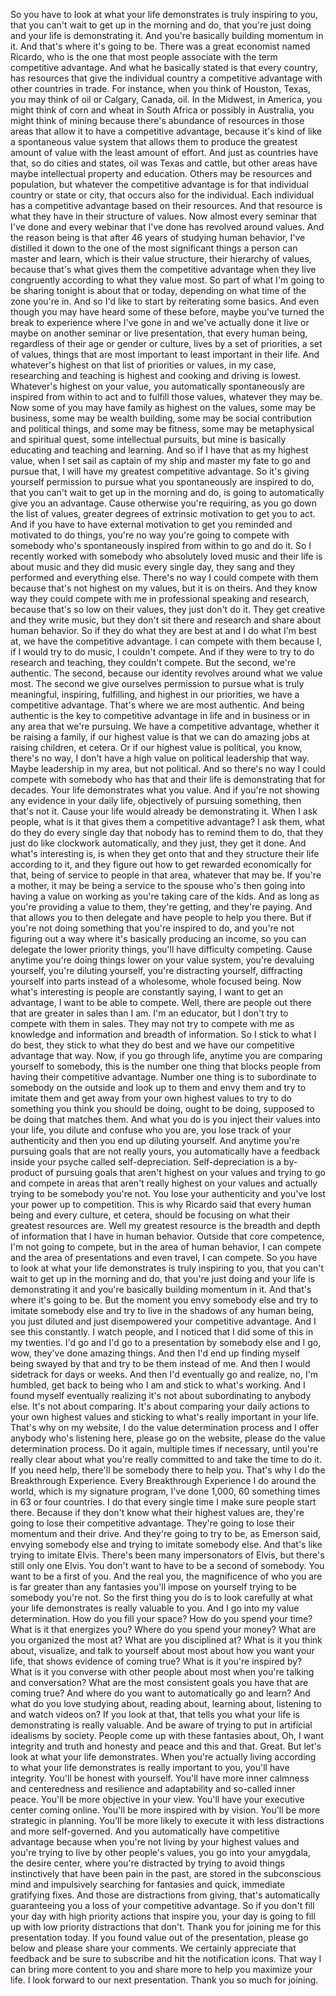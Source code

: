  So you have to look at what your life demonstrates is truly inspiring to you, that you can't wait to get up in the morning and do, that you're just doing and your life is demonstrating it. And you're basically building momentum in it. And that's where it's going to be. There was a great economist named Ricardo, who is the one that most people associate with the term competitive advantage. And what he basically stated is that every country, has resources that give the individual country a competitive advantage with other countries in trade. For instance, when you think of Houston, Texas, you may think of oil or Calgary, Canada, oil. In the Midwest, in America, you might think of corn and wheat in South Africa or possibly in Australia, you might think of mining because there's abundance of resources in those areas that allow it to have a competitive advantage, because it's kind of like a spontaneous value system that allows them to produce the greatest amount of value with the least amount of effort. And just as countries have that, so do cities and states, oil was Texas and cattle, but other areas have maybe intellectual property and education. Others may be resources and population, but whatever the competitive advantage is for that individual country or state or city, that occurs also for the individual. Each individual has a competitive advantage based on their resources. And that resource is what they have in their structure of values. Now almost every seminar that I've done and every webinar that I've done has revolved around values. And the reason being is that after 46 years of studying human behavior, I've distilled it down to the one of the most significant things a person can master and learn, which is their value structure, their hierarchy of values, because that's what gives them the competitive advantage when they live congruently according to what they value most. So part of what I'm going to be sharing tonight is about that or today, depending on what time of the zone you're in. And so I'd like to start by reiterating some basics. And even though you may have heard some of these before, maybe you've turned the break to experience where I've gone in and we've actually done it live or maybe on another seminar or live presentation, that every human being, regardless of their age or gender or culture, lives by a set of priorities, a set of values, things that are most important to least important in their life. And whatever's highest on that list of priorities or values, in my case, researching and teaching is highest and cooking and driving is lowest. Whatever's highest on your value, you automatically spontaneously are inspired from within to act and to fulfill those values, whatever they may be. Now some of you may have family as highest on the values, some may be business, some may be wealth building, some may be social contribution and political things, and some may be fitness, some may be metaphysical and spiritual quest, some intellectual pursuits, but mine is basically educating and teaching and learning. And so if I have that as my highest value, when I set sail as captain of my ship and master my fate to go and pursue that, I will have my greatest competitive advantage. So it's giving yourself permission to pursue what you spontaneously are inspired to do, that you can't wait to get up in the morning and do, is going to automatically give you an advantage. Cause otherwise you're requiring, as you go down the list of values, greater degrees of extrinsic motivation to get you to act. And if you have to have external motivation to get you reminded and motivated to do things, you're no way you're going to compete with somebody who's spontaneously inspired from within to go and do it. So I recently worked with somebody who absolutely loved music and their life is about music and they did music every single day, they sang and they performed and everything else. There's no way I could compete with them because that's not highest on my values, but it is on theirs. And they know way they could compete with me in professional speaking and research, because that's so low on their values, they just don't do it. They get creative and they write music, but they don't sit there and research and share about human behavior. So if they do what they are best at and I do what I'm best at, we have the competitive advantage. I can compete with them because I, if I would try to do music, I couldn't compete. And if they were to try to do research and teaching, they couldn't compete. But the second, we're authentic. The second, because our identity revolves around what we value most. The second we give ourselves permission to pursue what is truly meaningful, inspiring, fulfilling, and highest in our priorities, we have a competitive advantage. That's where we are most authentic. And being authentic is the key to competitive advantage in life and in business or in any area that we're pursuing. We have a competitive advantage, whether it be raising a family, if our highest value is that we can do amazing jobs at raising children, et cetera. Or if our highest value is political, you know, there's no way, I don't have a high value on political leadership that way. Maybe leadership in my area, but not political. And so there's no way I could compete with somebody who has that and their life is demonstrating that for decades. Your life demonstrates what you value. And if you're not showing any evidence in your daily life, objectively of pursuing something, then that's not it. Cause your life would already be demonstrating it. When I ask people, what is it that gives them a competitive advantage? I ask them, what do they do every single day that nobody has to remind them to do, that they just do like clockwork automatically, and they just, they get it done. And what's interesting is, is when they get onto that and they structure their life according to it, and they figure out how to get rewarded economically for that, being of service to people in that area, whatever that may be. If you're a mother, it may be being a service to the spouse who's then going into having a value on working as you're taking care of the kids. And as long as you're providing a value to them, they're getting, and they're paying. And that allows you to then delegate and have people to help you there. But if you're not doing something that you're inspired to do, and you're not figuring out a way where it's basically producing an income, so you can delegate the lower priority things, you'll have difficulty competing. Cause anytime you're doing things lower on your value system, you're devaluing yourself, you're diluting yourself, you're distracting yourself, diffracting yourself into parts instead of a wholesome, whole focused being. Now what's interesting is people are constantly saying, I want to get an advantage, I want to be able to compete. Well, there are people out there that are greater in sales than I am. I'm an educator, but I don't try to compete with them in sales. They may not try to compete with me as knowledge and information and breadth of information. So I stick to what I do best, they stick to what they do best and we have our competitive advantage that way. Now, if you go through life, anytime you are comparing yourself to somebody, this is the number one thing that blocks people from having their competitive advantage. Number one thing is to subordinate to somebody on the outside and look up to them and envy them and try to imitate them and get away from your own highest values to try to do something you think you should be doing, ought to be doing, supposed to be doing that matches them. And what you do is you inject their values into your life, you dilute and confuse who you are, you lose track of your authenticity and then you end up diluting yourself. And anytime you're pursuing goals that are not really yours, you automatically have a feedback inside your psyche called self-depreciation. Self-depreciation is a by-product of pursuing goals that aren't highest on your values and trying to go and compete in areas that aren't really highest on your values and actually trying to be somebody you're not. You lose your authenticity and you've lost your power up to competition. This is why Ricardo said that every human being and every culture, et cetera, should be focusing on what their greatest resources are. Well my greatest resource is the breadth and depth of information that I have in human behavior. Outside that core competence, I'm not going to compete, but in the area of human behavior, I can compete and the area of presentations and even travel, I can compete. So you have to look at what your life demonstrates is truly inspiring to you, that you can't wait to get up in the morning and do, that you're just doing and your life is demonstrating it and you're basically building momentum in it. And that's where it's going to be. But the moment you envy somebody else and try to imitate somebody else and try to live in the shadows of any human being, you just diluted and just disempowered your competitive advantage. And I see this constantly. I watch people, and I noticed that I did some of this in my twenties. I'd go and I'd go to a presentation by somebody else and I go, wow, they've done amazing things. And then I'd end up finding myself being swayed by that and try to be them instead of me. And then I would sidetrack for days or weeks. And then I'd eventually go and realize, no, I'm humbled, get back to being who I am and stick to what's working. And I found myself eventually realizing it's not about subordinating to anybody else. It's not about comparing. It's about comparing your daily actions to your own highest values and sticking to what's really important in your life. That's why on my website, I do the value determination process and I offer anybody who's listening here, please go on the website, please do the value determination process. Do it again, multiple times if necessary, until you're really clear about what you're really committed to and take the time to do it. If you need help, there'll be somebody there to help you. That's why I do the Breakthrough Experience. Every Breakthrough Experience I do around the world, which is my signature program, I've done 1,000, 60 something times in 63 or four countries. I do that every single time I make sure people start there. Because if they don't know what their highest values are, they're going to lose their competitive advantage. They're going to lose their momentum and their drive. And they're going to try to be, as Emerson said, envying somebody else and trying to imitate somebody else. And that's like trying to imitate Elvis. There's been many impersonators of Elvis, but there's still only one Elvis. You don't want to have to be a second of somebody. You want to be a first of you. And the real you, the magnificence of who you are is far greater than any fantasies you'll impose on yourself trying to be somebody you're not. So the first thing you do is to look carefully at what your life demonstrates is really valuable to you. And I go into my value determination. How do you fill your space? How do you spend your time? What is it that energizes you? Where do you spend your money? What are you organized the most at? What are you disciplined at? What is it you think about, visualize, and talk to yourself about most about how you want your life, that shows evidence of coming true? What is it you're inspired by? What is it you converse with other people about most when you're talking and conversation? What are the most consistent goals you have that are coming true? And where do you want to automatically go and learn? And what do you love studying about, reading about, learning about, listening to and watch videos on? If you look at that, that tells you what your life is demonstrating is really valuable. And be aware of trying to put in artificial idealisms by society. People come up with these fantasies about, Oh, I want integrity and truth and honesty and peace and this and that. Great. But let's look at what your life demonstrates. When you're actually living according to what your life demonstrates is really important to you, you'll have integrity. You'll be honest with yourself. You'll have more inner calmness and centeredness and resilience and adaptability and so-called inner peace. You'll be more objective in your view. You'll have your executive center coming online. You'll be more inspired with by vision. You'll be more strategic in planning. You'll be more likely to execute it with less distractions and more self-governed. And you automatically have competitive advantage because when you're not living by your highest values and you're trying to live by other people's values, you go into your amygdala, the desire center, where you're distracted by trying to avoid things instinctively that have been pain in the past, are stored in the subconscious mind and impulsively searching for fantasies and quick, immediate gratifying fixes. And those are distractions from giving, that's automatically guaranteeing you a loss of your competitive advantage. So if you don't fill your day with high priority actions that inspire you, your day is going to fill up with low priority distractions that don't. Thank you for joining me for this presentation today. If you found value out of the presentation, please go below and please share your comments. We certainly appreciate that feedback and be sure to subscribe and hit the notification icons. That way I can bring more content to you and share more to help you maximize your life. I look forward to our next presentation. Thank you so much for joining.